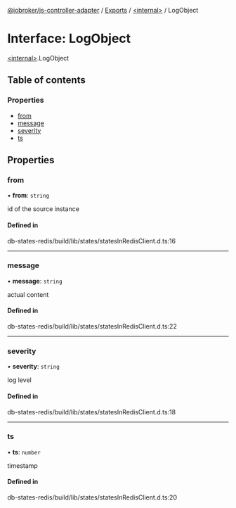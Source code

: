 [@iobroker/js-controller-adapter](../README.md) / [Exports](../modules.md) / [\<internal\>](../modules/internal_.md) / LogObject

# Interface: LogObject

[\<internal\>](../modules/internal_.md).LogObject

## Table of contents

### Properties

- [from](internal_.LogObject.md#from)
- [message](internal_.LogObject.md#message)
- [severity](internal_.LogObject.md#severity)
- [ts](internal_.LogObject.md#ts)

## Properties

### from

• **from**: `string`

id of the source instance

#### Defined in

db-states-redis/build/lib/states/statesInRedisClient.d.ts:16

___

### message

• **message**: `string`

actual content

#### Defined in

db-states-redis/build/lib/states/statesInRedisClient.d.ts:22

___

### severity

• **severity**: `string`

log level

#### Defined in

db-states-redis/build/lib/states/statesInRedisClient.d.ts:18

___

### ts

• **ts**: `number`

timestamp

#### Defined in

db-states-redis/build/lib/states/statesInRedisClient.d.ts:20
